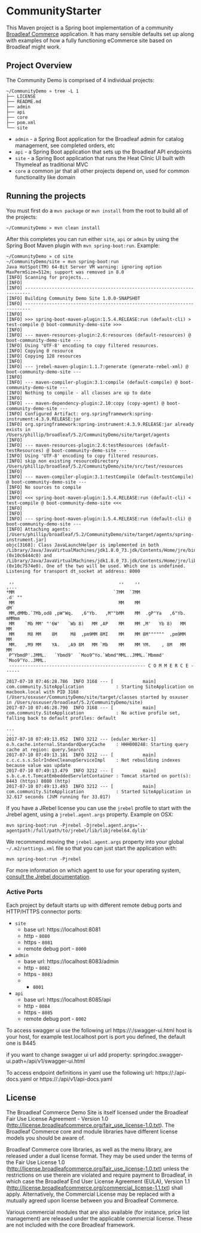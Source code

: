 # CommunityStarter

This Maven project is a Spring boot implementation of a community [Broadleaf Commerce](http://www.broadleafcommerce.org) application. It has many sensible defaults set up along with examples of how a fully functioning eCommerce site based on Broadleaf might work.

## Project Overview

The Community Demo is comprised of 4 individual projects:

```shell
~/CommunityDemo » tree -L 1
├── LICENSE
├── README.md
├── admin
├── api
├── core
├── pom.xml
└── site
```

- `admin` - a Spring Boot application for the Broadleaf admin for catalog management, see completed orders, etc
- `api` - a Spring Boot application that sets up the Broadleaf API endpoints
- `site` - a Spring Boot application that runs the Heat Clinic UI built with Thymeleaf as traditional MVC
- `core` a common jar that all other projects depend on, used for common functionality like domain

## Running the projects

You must first do a `mvn package` or `mvn install` from the root to build all of the projects:

```shell
~/CommunityDemo » mvn clean install
```

After this completes you can run either `site`, `api` or `admin` by using the Spring Boot Maven plugin with `mvn spring-boot:run`. Example:

```shell
~/CommunityDemo » cd site
~/CommunityDemo/site » mvn spring-boot:run
Java HotSpot(TM) 64-Bit Server VM warning: ignoring option MaxPermSize=512m; support was removed in 8.0
[INFO] Scanning for projects...
[INFO]
[INFO] ------------------------------------------------------------------------
[INFO] Building Community Demo Site 1.0.0-SNAPSHOT
[INFO] ------------------------------------------------------------------------
[INFO]
[INFO] >>> spring-boot-maven-plugin:1.5.4.RELEASE:run (default-cli) > test-compile @ boot-community-demo-site >>>
[INFO]
[INFO] --- maven-resources-plugin:2.6:resources (default-resources) @ boot-community-demo-site ---
[INFO] Using 'UTF-8' encoding to copy filtered resources.
[INFO] Copying 0 resource
[INFO] Copying 128 resources
[INFO]
[INFO] --- jrebel-maven-plugin:1.1.7:generate (generate-rebel-xml) @ boot-community-demo-site ---
[INFO]
[INFO] --- maven-compiler-plugin:3.1:compile (default-compile) @ boot-community-demo-site ---
[INFO] Nothing to compile - all classes are up to date
[INFO]
[INFO] --- maven-dependency-plugin:2.10:copy (copy-agent) @ boot-community-demo-site ---
[INFO] Configured Artifact: org.springframework:spring-instrument:4.3.9.RELEASE:jar
[INFO] org.springframework:spring-instrument:4.3.9.RELEASE:jar already exists in /Users/phillip/broadleaf/5.2/CommunityDemo/site/target/agents
[INFO]
[INFO] --- maven-resources-plugin:2.6:testResources (default-testResources) @ boot-community-demo-site ---
[INFO] Using 'UTF-8' encoding to copy filtered resources.
[INFO] skip non existing resourceDirectory /Users/phillip/broadleaf/5.2/CommunityDemo/site/src/test/resources
[INFO]
[INFO] --- maven-compiler-plugin:3.1:testCompile (default-testCompile) @ boot-community-demo-site ---
[INFO] No sources to compile
[INFO]
[INFO] <<< spring-boot-maven-plugin:1.5.4.RELEASE:run (default-cli) < test-compile @ boot-community-demo-site <<<
[INFO]
[INFO]
[INFO] --- spring-boot-maven-plugin:1.5.4.RELEASE:run (default-cli) @ boot-community-demo-site ---
[INFO] Attaching agents: [/Users/phillip/broadleaf/5.2/CommunityDemo/site/target/agents/spring-instrument.jar]
objc[3168]: Class JavaLaunchHelper is implemented in both /Library/Java/JavaVirtualMachines/jdk1.8.0_73.jdk/Contents/Home/jre/bin/java (0x10c6444c0) and /Library/Java/JavaVirtualMachines/jdk1.8.0_73.jdk/Contents/Home/jre/lib/libinstrument.dylib (0x10c7574e0). One of the two will be used. Which one is undefined.
Listening for transport dt_socket at address: 8000

 ,,                                       ,,    ,,                       ,...
*MM                                     `7MM  `7MM                     .d' ""
 MM                                       MM    MM                     dM`
 MM,dMMb.`7Mb,od8 ,pW"Wq.   ,6"Yb.   ,M""bMM    MM  .gP"Ya   ,6"Yb.   mMMmm
 MM    `Mb MM' "'6W'   `Wb 8)   MM ,AP    MM    MM ,M'   Yb 8)   MM    MM
 MM     M8 MM    8M     M8  ,pm9MM 8MI    MM    MM 8M""""""  ,pm9MM    MM
 MM.   ,M9 MM    YA.   ,A9 8M   MM `Mb    MM    MM YM.    , 8M   MM    MM
 P^YbmdP'.JMML.   `Ybmd9'  `Moo9^Yo.`Wbmd"MML..JMML.`Mbmmd' `Moo9^Yo..JMML.
 --------------------------------------------------- C O M M E R C E ------

2017-07-10 07:46:28.786  INFO 3168 --- [           main] com.community.SiteApplication            : Starting SiteApplication on macbook.local with PID 3168 (/Users/osxuser/CommunityDemo/site/target/classes started by osxuser in /Users/osxuser/broadleaf/5.2/CommunityDemo/site)
2017-07-10 07:46:28.790  INFO 3168 --- [           main] com.community.SiteApplication            : No active profile set, falling back to default profiles: default

...
...
2017-07-10 07:49:13.052  INFO 3212 --- [eduler_Worker-1] o.h.cache.internal.StandardQueryCache    : HHH000248: Starting query cache at region: query.Search
2017-07-10 07:49:13.181  INFO 3212 --- [           main] c.c.c.s.s.SolrIndexCleanupServiceImpl    : Not rebuilding indexes because value was update
2017-07-10 07:49:13.479  INFO 3212 --- [           main] s.b.c.e.t.TomcatEmbeddedServletContainer : Tomcat started on port(s): 8443 (https) 8080 (http)
2017-07-10 07:49:13.493  INFO 3212 --- [           main] com.community.SiteApplication            : Started SiteApplication in 32.617 seconds (JVM running for 33.017)

```

If you have a JRebel license you can use the `jrebel` profile to start with the Jrebel agent, using a `jrebel.agent.args` property. Example on OSX:

```shell
mvn spring-boot:run -Pjrebel -Djrebel.agent.args='-agentpath:/full/path/to/jrebel/lib/libjrebel64.dylib'
```

We recommend moving the `jrebel.agent.args` property into your global `~/.m2/settings.xml` file so that you can just start the application with:

```shell
mvn spring-boot:run -Pjrebel
```

For more information on which agent to use for your operating system, [consult the Jrebel documentation](https://manuals.zeroturnaround.com/jrebel/standalone/springboot.html#springboot).

### Active Ports

Each project by default starts up with different remote debug ports and HTTP/HTTPS connector ports:

- `site`
  - base url: https://localhost:8081
  - http - `8080`
  - https - `8081`
  - remote debug port - `8000`
- `admin`
  - base url: https://localhost:8083/admin
  - http - `8082`
  - https - `8083`
  -  - `8001`
- `api`
  - base url: https://localhost:8085/api
  - http - `8084`
  - https - `8085`
  - remote debug port - `8002`

To access swagger ui use the following url https://<host>:<port>/swagger-ui.html
host is your host, for example test.localhost
port is port you defined, the default one is 8445

if you want to change swagger ui url add property:
springdoc.swagger-ui.path=/api/v1/swagger-ui.html

To access endpoint definitions in yaml use the following url:
https://<host>:<port>/api-docs.yaml
or https://<host>:<port>/api/v1/api-docs.yaml

## License

The Broadleaf Commerce Demo Site is itself licensed under the Broadleaf Fair Use License Agreement - Version 1.0 (http://license.broadleafcommerce.org/fair_use_license-1.0.txt). The Broadleaf Commerce core and module libraries have different license models you should be aware of.

Broadleaf Commerce core libraries, as well as the menu library, are released under a dual license format. They may be used under the terms of the Fair Use License 1.0 (http://license.broadleafcommerce.org/fair_use_license-1.0.txt) unless the restrictions on use therein are violated and require payment to Broadleaf, in which case the Broadleaf End User License Agreement (EULA), Version 1.1 (http://license.broadleafcommerce.org/commercial_license-1.1.txt) shall apply. Alternatively, the Commercial License may be replaced with a mutually agreed upon license between you and Broadleaf Commerce.

Various commercial modules that are also available (for instance, price list management) are released under the applicable commercial license. These are not included with the core Broadleaf framework.
